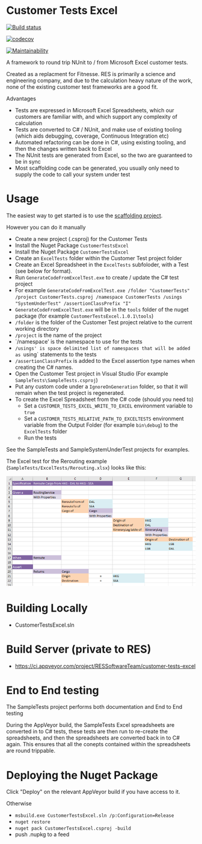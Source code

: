 # Customer Tests Excel 

[![Build status](https://ci.appveyor.com/api/projects/status/wv0th0n4xknitplp?svg=true)](https://ci.appveyor.com/project/RESSoftwareTeam/customer-tests-excel)

[![codecov](https://codecov.io/gh/resgroup/customer-tests-excel/branch/master/graph/badge.svg)](https://codecov.io/gh/resgroup/customer-tests-excel)

[![Maintainability](https://api.codeclimate.com/v1/badges/1bc743c6d68c2f245cd8/maintainability)](https://codeclimate.com/github/resgroup/customer-tests-excel/maintainability)


A framework to round trip NUnit to / from Microsoft Excel customer tests.

Created as a replacment for Fitnesse. RES is primarily a science and engineering company, and due to the calculation heavy nature of the work, none of the existing customer test frameworks are a good fit.

Advantages
- Tests are expressed in Microsoft Excel Spreadsheets, which our customers are familiar with, and which support any complexity of calculation
- Tests are converted to C# / NUnit, and make use of existing tooling (which aids debugging, coverage, Continuous Integration etc)
- Automated refactoring can be done in C#, using existing tooling, and then the changes written back to Excel
- The NUnit tests are generated from Excel, so the two are guaranteed to be in sync
- Most scaffolding code can be generated, you usually only need to supply the code to call your system under test

# Usage

The easiest way to get started is to use the [scaffolding project](https://github.com/resgroup/customer-tests-excel-scaffolding).

However you can do it manually

- Create a new project (.csproj) for the Customer Tests
- Install the Nuget Package `CustomerTestsExcel`
- Install the Nuget Package `CustomerTestsExcel`
- Create an `ExcelTests` folder within the Customer Test project folder
- Create an Excel Spreadsheet in the `ExcelTests` subfoloder, with a Test (see below for format).
- Run `GenerateCodeFromExcelTest.exe` to create / update the C# test project
 - For example `GenerateCodeFromExcelTest.exe /folder "CustomerTests" /project CustomerTests.csproj /namespace CustomerTests /usings "SystemUnderTest" /assertionClassPrefix "I"`
 - `GenerateCodeFromExcelTest.exe` will be in the `tools` folder of the nuget package (for example `CustomerTestsExcel.1.0.1\tools`)
 - `/folder` is the folder of the Customer Test project relative to the current working directory 
 - `/project` is the name of the project
 - `/namespace' is the namespace to use for the tests
 - `/usings' is space delimited list of namespaces that will be added as `using` statements to the tests
 - `/assertionClassPrefix` is added to the Excel assertion type names when creating the C# names.
- Open the Customer Test project in Visual Studio (For example `SampleTests\SampleTests.csproj`)
 - Put any custom code under a `IgnoreOnGeneration` folder, so that it will remain when the test project is regenerated.
- To create the Excel Spreadsheet from the C# code (should you need to)
  - Set a `CUSTOMER_TESTS_EXCEL_WRITE_TO_EXCEL` environment variable to `true`
  - Set a `CUSTOMER_TESTS_RELATIVE_PATH_TO_EXCELTESTS` environment variable from the Output Folder (for example `bin\debug`) to the `ExcelTests` folder
  - Run the tests
  
See the SampleTests and SampleSystemUnderTest projects for examples.

The Excel test for the Rerouting example (`SampleTests/ExcelTests/Rerouting.xlsx`) looks like this:

![Example Excel Test](media/example-excel-test.png "Example Excel Test")

# Building Locally

- CustomerTestsExcel.sln

# Build Server (private to RES)

- https://ci.appveyor.com/project/RESSoftwareTeam/customer-tests-excel

# End to End testing

The SampleTests project performs both documentation and End to End testing

During the AppVeyor build, the SampleTests Excel spreadsheets are converted in to C# tests, these tests are then run to re-create the spreadsheets, and then the spreadsheets are converted back in to C# again. This ensures that all the conepts contained within the spreadsheets are round trippable.

# Deploying the Nuget Package

Click "Deploy" on the relevant AppVeyor build if you have access to it.

Otherwise
- `msbuild.exe CustomerTestsExcel.sln /p:Configuration=Release`
- `nuget restore`
- `nuget pack CustomerTestsExcel.csproj -build`
- push .nupkg to a feed



